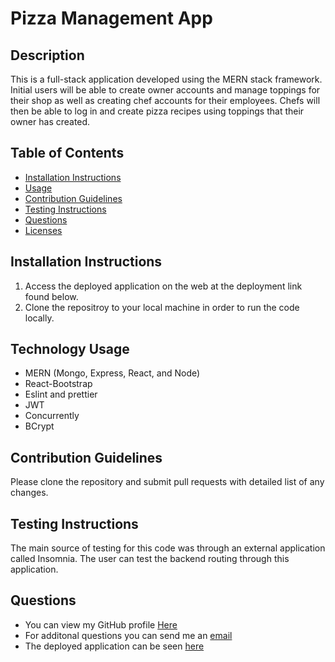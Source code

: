 # Pizza Management App 
## Description

This is a full-stack application developed using the MERN stack framework. Initial users will be able to create owner accounts and manage toppings for their shop as well as creating chef accounts for their employees. Chefs will then be able to log in and create pizza recipes using toppings that their owner has created.

## Table of Contents

  * [Installation Instructions](#installation-instructions)
  * [Usage](#usage)
  * [Contribution Guidelines](#contribution-guidelines)
  * [Testing Instructions](#testing-instructions)
  * [Questions](#questions)
  * [Licenses](#licenses)

## Installation Instructions

1. Access the deployed application on the web at the deployment link found below. 
2. Clone the repositroy to your local machine in order to run the code locally.

## Technology Usage
  - MERN (Mongo, Express, React, and Node)
  - React-Bootstrap
  - Eslint and prettier
  - JWT
  - Concurrently
  - BCrypt

## Contribution Guidelines

Please clone the repository and submit pull requests with detailed list of any changes.

## Testing Instructions

The main source of testing for this code was through an external application called Insomnia. The user can test the backend routing through this application.

## Questions

  * You can view my GitHub profile [Here](https://github.com/lucasz10)
  * For additonal questions you can send me an [email](mailto:lucas.zach10@gmail.com)
  * The deployed application can be seen [here](https://pizza-management-app.herokuapp.com/)



